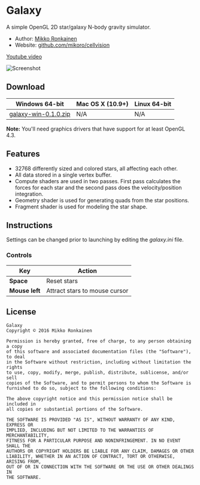 # Galaxy

A simple OpenGL 2D star/galaxy N-body gravity simulator.

* Author: [Mikko Ronkainen](http://mikkoronkainen.com)
* Website: [github.com/mikoro/cellvision](https://github.com/mikoro/galaxy)

[Youtube video](https://youtu.be/vU7oqISAM1k)

![Screenshot](http://mikoro.github.io/images/galaxy/readme-screenshot.jpg "Screenshot")

## Download

| Windows 64-bit                                                                                                     | Mac OS X (10.9+)                                                                                                   | Linux 64-bit                                                                                                     |
|--------------------------------------------------------------------------------------------------------------------|--------------------------------------------------------------------------------------------------------------------|------------------------------------------------------------------------------------------------------------------|
| [galaxy-win-0.1.0.zip](https://github.com/mikoro/galaxy/releases/download/v0.1.0/galaxy-win-0.1.0.zip)             | N/A | N/A |

**Note:** You'll need graphics drivers that have support for at least OpenGL 4.3.

## Features

- 32768 differently sized and colored stars, all affecting each other.
- All data stored in a single vertex buffer.
- Compute shaders are used in two passes. First pass calculates the forces for each star and the second pass does the velocity/position integration.
- Geometry shader is used for generating quads from the star positions.
- Fragment shader is used for modeling the star shape.

## Instructions

Settings can be changed prior to launching by editing the *galaxy.ini* file.

### Controls

| Key                      | Action                                                                                |
|--------------------------|---------------------------------------------------------------------------------------|
| **Space**                | Reset stars                                                                           |
| **Mouse left**           | Attract stars to mouse cursor                                                         |

## License

    Galaxy
    Copyright © 2016 Mikko Ronkainen
    
    Permission is hereby granted, free of charge, to any person obtaining a copy
    of this software and associated documentation files (the "Software"), to deal
    in the Software without restriction, including without limitation the rights
    to use, copy, modify, merge, publish, distribute, sublicense, and/or sell
    copies of the Software, and to permit persons to whom the Software is
    furnished to do so, subject to the following conditions:
    
    The above copyright notice and this permission notice shall be included in
    all copies or substantial portions of the Software.
    
    THE SOFTWARE IS PROVIDED "AS IS", WITHOUT WARRANTY OF ANY KIND, EXPRESS OR
    IMPLIED, INCLUDING BUT NOT LIMITED TO THE WARRANTIES OF MERCHANTABILITY,
    FITNESS FOR A PARTICULAR PURPOSE AND NONINFRINGEMENT. IN NO EVENT SHALL THE
    AUTHORS OR COPYRIGHT HOLDERS BE LIABLE FOR ANY CLAIM, DAMAGES OR OTHER
    LIABILITY, WHETHER IN AN ACTION OF CONTRACT, TORT OR OTHERWISE, ARISING FROM,
    OUT OF OR IN CONNECTION WITH THE SOFTWARE OR THE USE OR OTHER DEALINGS IN
    THE SOFTWARE.
